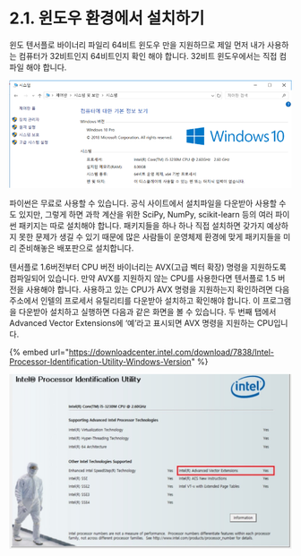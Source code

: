 # 2.1.    윈도우 환경에서 설치하기


  
윈도 텐서플로 바이너리 파일리 64비트 윈도우 만을 지원하므로 제일 먼저 내가 사용하는 컴퓨터가 32비트인지 64비트인지 확인 해야 합니다. 32비트 윈도우에서는 직접 컴파일 해야 합니다.

![](../../.gitbook/assets/2101.png)

파이썬은 무료로 사용할 수 있습니다. 공식 사이트에서 설치파일을 다운받아 사용할 수도 있지만, 그렇게 하면 과학 계산을 위한 SciPy, NumPy, scikit-learn 등의 여러 파이썬 패키지는 따로 설치해야 합니다. 패키지들을 하나 하나 직접 설치하면 갖가지 예상하지 못한 문제가 생길 수 있기 때문에 많은 사람들이 운영체제 환경에 맞게 패키지들을 미리 준비해놓은 배포판으로 설치합니다.

텐서플로 1.6버전부터 CPU 버전 바이너리는 AVX\(고급 벡터 확장\) 명령을 지원하도록 컴파일되어 있습니다. 만약 AVX를 지원하지 않는 CPU를 사용한다면 텐서플로 1.5 버전을 사용해야 합니다. 사용하고 있는 CPU가 AVX 명령을 지원하는지 확인하려면 다음 주소에서 인텔의 프로세서 유틸리티를 다운받아 설치하고 확인해야 합니다. 이 프로그램을 다운받아 설치하고 실행하면 다음과 같은 화면을 볼 수 있습니다. 두 번째 탭에서 Advanced Vector Extensions에 ‘예’라고 표시되면 AVX 명령을 지원하는 CPU입니다.

{% embed url="https://downloadcenter.intel.com/download/7838/Intel-Processor-Identification-Utility-Windows-Version" %}

![](../../.gitbook/assets/2102.jpg)

